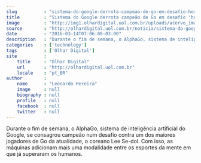 ```yaml
---
slug          : "sistema-do-google-derrota-campeao-de-go-em-desafio-homem-x-maquina"
title         : "Sistema do Google derrota campeão de Go em desafio 'homem x máquina'"
image         : "http://img1.olhardigital.uol.com.br/uploads/acervo_imagens/2016/03/20160310060737_660_420.jpg"
source        : "http://olhardigital.uol.com.br/noticia/sistema-do-google-derrota-campeao-de-go-em-desafio-homem-x-maquina/56045"
date          : "2016-03-14T07:06:00-03:00"
description   : "Durante o fim de semana, o AlphaGo, sistema de inteligência artificial do Google, se consagrou campeão num desafio contra um dos maiores jogadores de Go da atualidade, o coreano Lee Se-dol. Com isso, as máquinas adicionam mais uma modalidade entre os esportes da mente em que já superaram os humanos."
categories    : ['technology']
tags          : ['Olhar Digital']
site          :
    title     : "Olhar Digital"
    url       : "http://olhardigital.uol.com.br"
    locale    : "pt_BR"
author        :
    name      : "Leonardo Pereira"
    image     : null
    biography : null
    profile   : null
    facebook  : null
    twitter   : null
---
```


Durante o fim de semana, o AlphaGo, sistema de inteligência artificial do Google, se consagrou campeão num desafio contra um dos maiores jogadores de Go da atualidade, o coreano Lee Se-dol. Com isso, as máquinas adicionam mais uma modalidade entre os esportes da mente em que já superaram os humanos.
